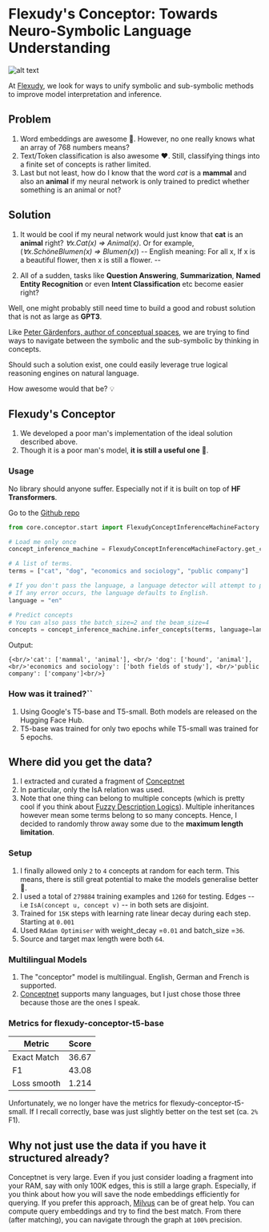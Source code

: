 # Flexudy's Conceptor: Towards Neuro-Symbolic Language Understanding

![alt text](https://www.flexudy.com/wp-content/uploads/2021/09/conceptor.png "Flexudy's conceptor")

At [Flexudy](https://flexudy.com), we look for ways to unify symbolic and sub-symbolic methods to improve model interpretation and inference.

## Problem

1. Word embeddings are awesome 🚀. However, no one really knows what an array of 768 numbers means?
2. Text/Token classification is also awesome ❤️‍. Still, classifying things into a finite set of concepts is rather limited.
3. Last but not least, how do I know that the word *cat* is a **mammal** and also an **animal** if my neural network is only trained to predict whether something is an animal or not?

## Solution

1. It would be cool if my neural network would just know that **cat** is an **animal** right? *∀x.Cat(x) ⇒ Animal(x)*.
Or for example, (*∀x.SchöneBlumen(x) ⇒ Blumen(x)*) -- English meaning: For all x, If x is a beautiful flower, then x is still a flower. --

2. All of a sudden, tasks like **Question Answering**, **Summarization**, **Named Entity Recognition** or even **Intent Classification** etc become easier right?

Well, one might probably still need time to build a good and robust solution that is not as large as **GPT3**.

Like [Peter Gärdenfors, author of conceptual spaces](https://www.goodreads.com/book/show/1877443.Conceptual_Spaces), we are trying to find ways to navigate between the symbolic and the sub-symbolic by thinking in concepts.

Should such a solution exist, one could easily leverage true logical reasoning engines on natural language.

How awesome would that be? 💡

## Flexudy's Conceptor

1. We developed a poor man's implementation of the ideal solution described above.
2. Though it is a poor man's model, **it is still a useful one** 🤗.

### Usage

No library should anyone suffer. Especially not if it is built on top of **HF Transformers**.


Go to the [Github repo](https://github.com/flexudy/natural-language-logic)
```python
from core.conceptor.start import FlexudyConceptInferenceMachineFactory

# Load me only once
concept_inference_machine = FlexudyConceptInferenceMachineFactory.get_concept_inference_machine()

# A list of terms.
terms = ["cat", "dog", "economics and sociology", "public company"]

# If you don't pass the language, a language detector will attempt to predict it for you
# If any error occurs, the language defaults to English.
language = "en"

# Predict concepts
# You can also pass the batch_size=2 and the beam_size=4
concepts = concept_inference_machine.infer_concepts(terms, language=language)
```

Output:

```{<br/>'cat': ['mammal', 'animal'], <br/> 'dog': ['hound', 'animal'], <br/>'economics and sociology': ['both fields of study'], <br/>'public company': ['company']<br/>}```

### How was it trained?``

1. Using Google's T5-base and T5-small. Both models are released on the Hugging Face Hub.
2. T5-base was trained for only two epochs while T5-small was trained for 5 epochs.

## Where did you get the data?

1. I extracted and curated a fragment of [Conceptnet](https://conceptnet.io/)
2. In particular, only the IsA relation was used.
3. Note that one thing can belong to multiple concepts (which is pretty cool if you think about [Fuzzy Description Logics](https://lat.inf.tu-dresden.de/~stefborg/Talks/QuantLAWorkshop2013.pdf)).
Multiple inheritances however mean some terms belong to so many concepts. Hence, I decided to randomly throw away some due to the **maximum length limitation**.

### Setup
1. I finally allowed only `2` to `4` concepts at random for each term. This means, there is still great potential to make the models generalise better 🚀.
3. I used a total of `279884` training examples and `1260` for testing. Edges -- i.e `IsA(concept u, concept v)` -- in both sets are disjoint.
4. Trained for `15K` steps with learning rate linear decay during each step. Starting at `0.001`
5. Used `RAdam Optimiser` with weight_decay =`0.01` and batch_size =`36`.
6. Source and target max length were both `64`.

### Multilingual Models

1. The "conceptor" model is multilingual. English, German and French is supported.
2. [Conceptnet](https://conceptnet.io/) supports many languages, but I just chose those three because those are the ones I speak.

### Metrics for flexudy-conceptor-t5-base

| Metric        |         Score |
| ------------- |:-------------:|
| Exact Match   | 36.67         |
| F1            | 43.08         |
| Loss smooth   | 1.214         |

Unfortunately, we no longer have the metrics for flexudy-conceptor-t5-small. If I recall correctly, base was just slightly better on the test set (ca. `2%` F1).

## Why not just use the data if you have it structured already?

Conceptnet is very large. Even if you just consider loading a fragment into your RAM, say with only 100K edges, this is still a large graph.
Especially, if you think about how you will save the node embeddings efficiently for querying.
If you prefer this approach, [Milvus](https://github.com/milvus-io/pymilvus) can be of great help.
You can compute query embeddings and try to find the best match. From there (after matching), you can navigate through the graph at `100%` precision.
